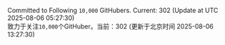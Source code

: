 Committed to Following `10,000` GitHubers. Current: <!-- FOLLOWING_COUNT -->302<!-- FOLLOWING_COUNT --> (Update at UTC <!-- LAST_UPDATED -->2025-08-06 05:27:30<!-- LAST_UPDATED -->)<br>
致力于关注`10,000`个GitHuber。当前：<!-- FOLLOWING_COUNT -->302<!-- FOLLOWING_COUNT --> (更新于北京时间 <!-- LAST_UPDATED_CST -->2025-08-06 13:27:30<!-- LAST_UPDATED_CST -->)
